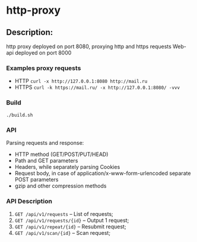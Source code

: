 # http-proxy

## Description:

http proxy deployed on port 8080, proxying http and https requests
Web-api deployed on port 8000

### Examples proxy requests

* HTTP `curl -x http://127.0.0.1:8080 http://mail.ru`
* HTTPS `curl -k https://mail.ru/ -x http://127.0.0.1:8080/ -vvv`

### Build

`./build.sh`

### API 
Parsing requests and response:
* HTTP method (GET/POST/PUT/HEAD)
* Path and GET parameters
* Headers, while separately parsing Cookies
* Request body, in case of application/x-www-form-urlencoded separate POST parameters
* gzip and other compression methods


### API Description
1. `GET /api/v1/requests` – List of requests;
2. `GET /api/v1/requests/{id}` – Output 1 request;
3. `GET /api/v1/repeat/{id}` – Resubmit request;
4. `GET /api/v1/scan/{id}` – Scan request;
